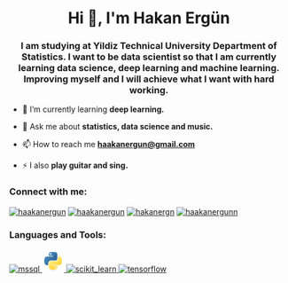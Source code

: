 <h1 align="center">Hi 👋, I'm Hakan Ergün</h1>
<h3 align="center">I am studying at Yildiz Technical University Department of Statistics. I want to be data scientist so that I am currently learning data science, deep learning and machine learning. Improving myself and I will achieve what I want with hard working. </h3>

- 🌱 I’m currently learning **deep learning.**

- 💬 Ask me about **statistics, data science and music.**

- 📫 How to reach me **haakanergun@gmail.com**

- ⚡ I also **play guitar and sing.**

<h3 align="left">Connect with me:</h3>
<p align="left">
<a href="https://twitter.com/haakanergun" target="blank"><img align="center" src="https://cdn.jsdelivr.net/npm/simple-icons@3.0.1/icons/twitter.svg" alt="haakanergun" height="30" width="40" /></a>
<a href="https://linkedin.com/in/haakanergun" target="blank"><img align="center" src="https://cdn.jsdelivr.net/npm/simple-icons@3.0.1/icons/linkedin.svg" alt="haakanergun" height="30" width="40" /></a>
<a href="https://kaggle.com/hakanergn" target="blank"><img align="center" src="https://cdn.jsdelivr.net/npm/simple-icons@3.0.1/icons/kaggle.svg" alt="hakanergn" height="30" width="40" /></a>
<a href="https://instagram.com/haakanergunn" target="blank"><img align="center" src="https://cdn.jsdelivr.net/npm/simple-icons@3.0.1/icons/instagram.svg" alt="haakanergunn" height="30" width="40" /></a>
</p>

<h3 align="left">Languages and Tools:</h3>
<p align="left"> <a href="https://www.microsoft.com/en-us/sql-server" target="_blank"> <img src="https://cdn.worldvectorlogo.com/logos/microsoft-sql-server.svg" alt="mssql" width="40" height="40"/> </a> <a href="https://www.python.org" target="_blank"> <img src="https://raw.githubusercontent.com/devicons/devicon/master/icons/python/python-original.svg" alt="python" width="40" height="40"/> </a> <a href="https://scikit-learn.org/" target="_blank"> <img src="https://upload.wikimedia.org/wikipedia/commons/0/05/Scikit_learn_logo_small.svg" alt="scikit_learn" width="40" height="40"/> </a> <a href="https://www.tensorflow.org" target="_blank"> <img src="https://www.vectorlogo.zone/logos/tensorflow/tensorflow-icon.svg" alt="tensorflow" width="40" height="40"/> </a> </p>
